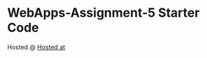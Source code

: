 # WebApps-Assignment-5 Starter Code
Hosted @ [Hosted at](https://github.com/44-563-Web-Apps-F22/44563-webapps-assignment-5-hruthik7/insects.html)
